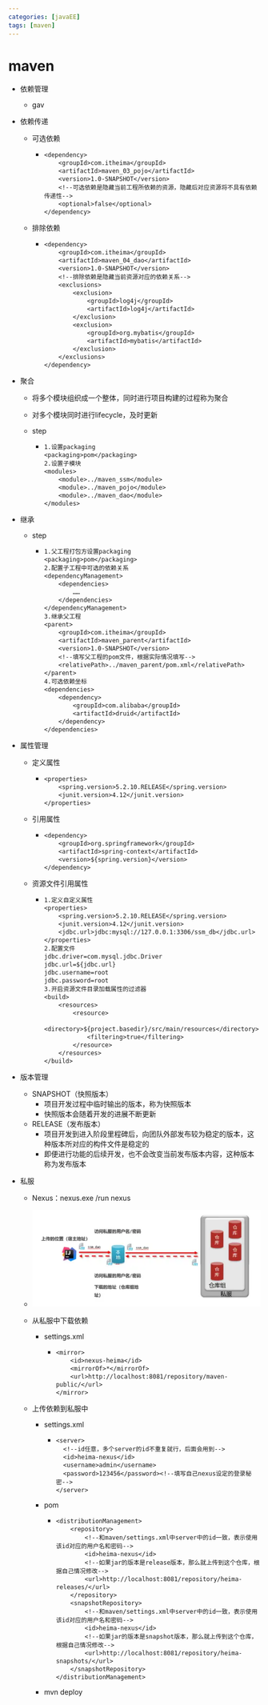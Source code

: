 ```yaml
---
categories: [javaEE]
tags: [maven]
---
```

# maven

- 依赖管理

  - gav

- 依赖传递

  - 可选依赖

    - ```
      <dependency>
          <groupId>com.itheima</groupId>
          <artifactId>maven_03_pojo</artifactId>
          <version>1.0-SNAPSHOT</version>
          <!--可选依赖是隐藏当前工程所依赖的资源，隐藏后对应资源将不具有依赖传递性-->
          <optional>false</optional>
      </dependency>
      ```

  - 排除依赖

    - ```
      <dependency>
          <groupId>com.itheima</groupId>
          <artifactId>maven_04_dao</artifactId>
          <version>1.0-SNAPSHOT</version>
          <!--排除依赖是隐藏当前资源对应的依赖关系-->
          <exclusions>
              <exclusion>
                  <groupId>log4j</groupId>
                  <artifactId>log4j</artifactId>
              </exclusion>
              <exclusion>
                  <groupId>org.mybatis</groupId>
                  <artifactId>mybatis</artifactId>
              </exclusion>
          </exclusions>
      </dependency>
      ```

- 聚合

  - 将多个模块组织成一个整体，同时进行项目构建的过程称为聚合

  - 对多个模块同时进行lifecycle，及时更新

  - step

    - ```
      1.设置packaging
      <packaging>pom</packaging>
      2.设置子模块
      <modules>
          <module>../maven_ssm</module>
          <module>../maven_pojo</module>
          <module>../maven_dao</module>
      </modules>
      ```

- 继承

  - step	

    - ```
      1.父工程打包方设置packaging
      <packaging>pom</packaging>
      2.配置子工程中可选的依赖关系
      <dependencyManagement>
          <dependencies>
              ……
          </dependencies>
      </dependencyManagement>
      3.继承父工程
      <parent>
          <groupId>com.itheima</groupId>
          <artifactId>maven_parent</artifactId>
          <version>1.0-SNAPSHOT</version>
          <!--填写父工程的pom文件，根据实际情况填写-->
          <relativePath>../maven_parent/pom.xml</relativePath>
      </parent>
      4.可选依赖坐标
      <dependencies>
          <dependency>
              <groupId>com.alibaba</groupId>
              <artifactId>druid</artifactId>
          </dependency>
      </dependencies>
      ```

- 属性管理

  - 定义属性

    - ```
      <properties>
          <spring.version>5.2.10.RELEASE</spring.version>
          <junit.version>4.12</junit.version>
      </properties>
      ```

  - 引用属性

    - ```
      <dependency>
          <groupId>org.springframework</groupId>
          <artifactId>spring-context</artifactId>
          <version>${spring.version}</version>
      </dependency>
      ```

  - 资源文件引用属性

    - ```
      1.定义自定义属性
      <properties>
          <spring.version>5.2.10.RELEASE</spring.version>
          <junit.version>4.12</junit.version>
          <jdbc.url>jdbc:mysql://127.0.0.1:3306/ssm_db</jdbc.url>
      </properties>
      2.配置文件
      jdbc.driver=com.mysql.jdbc.Driver
      jdbc.url=${jdbc.url}
      jdbc.username=root
      jdbc.password=root
      3.开启资源文件目录加载属性的过滤器
      <build>
          <resources>
              <resource>
                  <directory>${project.basedir}/src/main/resources</directory>
                  <filtering>true</filtering>
              </resource>
          </resources>
      </build>
      ```

- 版本管理

  - SNAPSHOT（快照版本）
    - 项目开发过程中临时输出的版本，称为快照版本
    - 快照版本会随着开发的进展不断更新
  - RELEASE（发布版本）
    - 项目开发到进入阶段里程碑后，向团队外部发布较为稳定的版本，这种版本所对应的构件文件是稳定的
    - 即便进行功能的后续开发，也不会改变当前发布版本内容，这种版本称为发布版本

- 私服

  - Nexus：nexus.exe /run nexus

  - ![1669367207006](https://github.com/xiangzheng666/picx-images-hosting/raw/master/1669367207006.4ub5ve494l.webp)

  - 从私服中下载依赖

    - settings.xml

      - ```
        <mirror>
            <id>nexus-heima</id>
            <mirrorOf>*</mirrorOf>
            <url>http://localhost:8081/repository/maven-public/</url>
        </mirror>
        ```

  - 上传依赖到私服中

    - settings.xml

      - ```
        <server>
          <!--id任意，多个server的id不重复就行，后面会用到-->
          <id>heima-nexus</id>
          <username>admin</username>
          <password>123456</password><!--填写自己nexus设定的登录秘密-->
        </server>
        ```

    - pom

      - ```
        <distributionManagement>
            <repository>
              	<!--和maven/settings.xml中server中的id一致，表示使用该id对应的用户名和密码-->
                <id>heima-nexus</id>
              	<!--如果jar的版本是release版本，那么就上传到这个仓库，根据自己情况修改-->
                <url>http://localhost:8081/repository/heima-releases/</url>
            </repository>
            <snapshotRepository>
              	<!--和maven/settings.xml中server中的id一致，表示使用该id对应的用户名和密码-->
                <id>heima-nexus</id>
              	<!--如果jar的版本是snapshot版本，那么就上传到这个仓库，根据自己情况修改-->
                <url>http://localhost:8081/repository/heima-snapshots/</url>
            </snapshotRepository>
        </distributionManagement>
        ```

    - mvn deploy

      